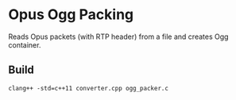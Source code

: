 Opus Ogg Packing
================

Reads Opus packets (with RTP header) from a file and creates Ogg container.

Build
-----

    clang++ -std=c++11 converter.cpp ogg_packer.c

